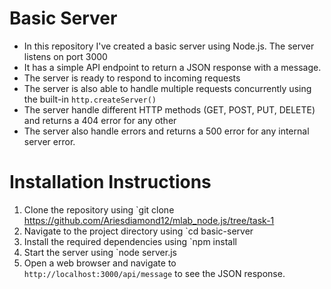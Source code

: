 # Basic Server

- In this repository I've created a basic server using Node.js. The server listens on port 3000
- It has a simple API endpoint to return a JSON response with a message.
- The server is ready to respond to incoming requests
- The server is also able to handle multiple requests concurrently using the built-in `http.createServer()`
- The server handle different HTTP methods (GET, POST, PUT, DELETE) and returns a 404 error for any other
- The server also handle errors and returns a 500 error for any internal server error.

# Installation Instructions

1. Clone the repository using `git clone https://github.com/Ariesdiamond12/mlab_node.js/tree/task-1
2. Navigate to the project directory using `cd basic-server
3. Install the required dependencies using `npm install
4. Start the server using `node server.js
5. Open a web browser and navigate to `http://localhost:3000/api/message` to
   see the JSON response.
